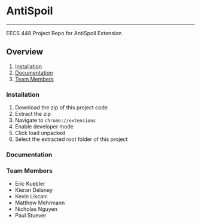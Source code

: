 # AntiSpoil
***
EECS 448 Project Repo for AntiSpoil Extension

## Overview
1. [Installation](#installation)
2. [Documentation](#documentation)
3. [Team Members](#team-members)

### Installation
1. Download the zip of this project code
2. Extract the zip 
3. Navigate to `chrome://extensions`
4. Enable developer mode
5. Click load unpacked
6. Select the extracted root folder of this project

### Documentation


### Team Members
* Eric Kuebler
* Kieran Delaney
* Kevin Likcani
* Matthew Mehrmann
* Nicholas Nguyen
* Paul Stuever
